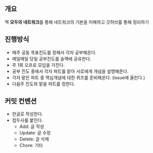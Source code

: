 ## 개요

책 <b>모두의 네트워크</b>를 통해 네트워크의 기본을 이해하고 깃허브를 통해 정리하기

## 진행방식

- 매주 공동 목표진도를 정해서 각자 공부해온다.
- 매일매일 당일 공부진도를 슬랙에 공유한다.
- 주 1회 오프로 모임을 가진다.
- 공부 진도 중에서 각자 파트를 맡아 서로에게 개념을 설명해준다.
- 각자 맡은 파트 중 핵심개념에 대한 퀴즈를 준비해온다. (issue에 올린다.)
- 다음주 진도와 맡을 파트를 정한다.

## 커밋 컨벤션

- 한글로 작성한다.
- 접두사를 붙인다.
  - Add: 글 작성
  - Update: 글 수정
  - Delete: 글 삭제
  - Chore: 기타
